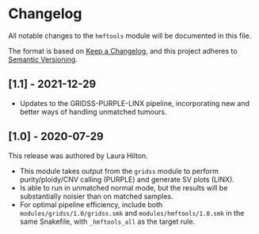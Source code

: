 # Changelog

All notable changes to the `hmftools` module will be documented in this file.

The format is based on [Keep a Changelog](https://keepachangelog.com/en/1.0.0/),
and this project adheres to [Semantic Versioning](https://semver.org/spec/v2.0.0.html).

## [1.1] - 2021-12-29

- Updates to the GRIDSS-PURPLE-LINX pipeline, incorporating new and better ways of handling unmatched tumours. 

## [1.0] - 2020-07-29

This release was authored by Laura Hilton.
- This module takes output from the `gridss` module to perform purity/ploidy/CNV calling (PURPLE) and generate SV plots (LINX). 
- Is able to run in unmatched normal mode, but the results will be substantially noisier than on matched samples. 
- For optimal pipeline efficiency, include both `modules/gridss/1.0/gridss.smk` and `modules/hmftools/1.0.smk` in the same Snakefile, with `_hmftools_all` as the target rule. 

